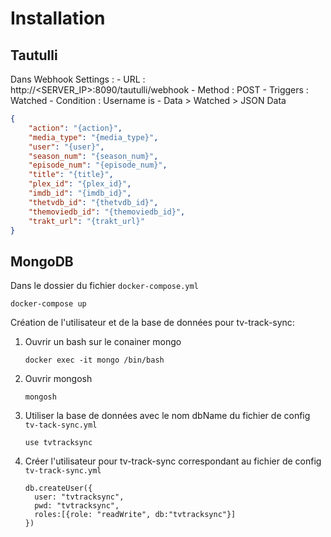 # Installation

## Tautulli

Dans Webhook Settings :
    - URL : http://<SERVER_IP>:8090/tautulli/webhook
    - Method : POST
    - Triggers : Watched
    - Condition : Username is <username>
    - Data > Watched > JSON Data
```json
{
    "action": "{action}",
    "media_type": "{media_type}",
    "user": "{user}",
    "season_num": "{season_num}",
    "episode_num": "{episode_num}",
    "title": "{title}",
    "plex_id": "{plex_id}",
    "imdb_id": "{imdb_id}",
    "thetvdb_id": "{thetvdb_id}",
    "themoviedb_id": "{themoviedb_id}",
    "trakt_url": "{trakt_url}"
}
```

## MongoDB

Dans le dossier du fichier `docker-compose.yml`
```shell
docker-compose up
 ```

Création de l'utilisateur et de la base de données pour tv-track-sync:

1. Ouvrir un bash sur le conainer mongo
    ```shell
    docker exec -it mongo /bin/bash
    ```
2. Ouvrir mongosh
    ```shell
    mongosh
    ```
3. Utiliser la base de données avec le nom dbName du fichier de config `tv-tack-sync.yml`
    ```mongsh
    use tvtracksync 
    ```
4. Créer l'utilisateur pour tv-track-sync correspondant au fichier de config `tv-track-sync.yml`
    ```mongosh
    db.createUser({
      user: "tvtracksync",
      pwd: "tvtracksync",
      roles:[{role: "readWrite", db:"tvtracksync"}]
    })
    ```

